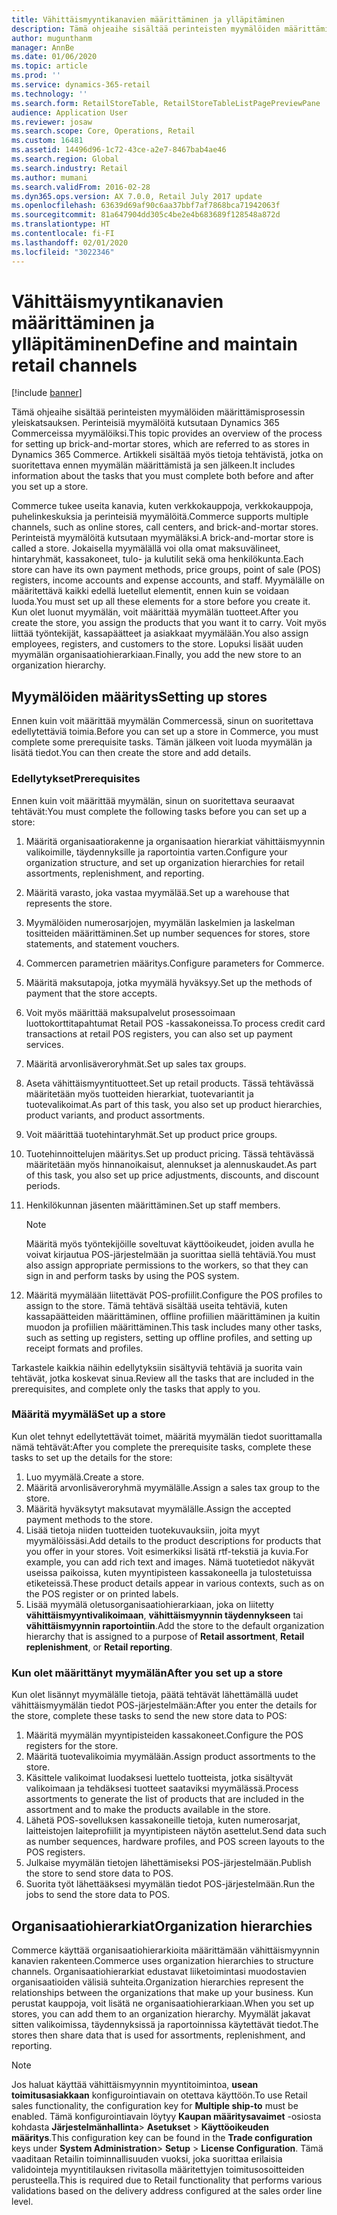 ```yaml
---
title: Vähittäismyyntikanavien määrittäminen ja ylläpitäminen
description: Tämä ohjeaihe sisältää perinteisten myymälöiden määrittämisprosessin yleiskatsauksen. Perinteisiä myymälöitä kutsutaan Dynamics 365 Commerceissa myymälöiksi. Artikkeli sisältää myös tietoja tehtävistä, jotka on suoritettava ennen myymälän määrittämistä ja sen jälkeen.
author: mugunthanm
manager: AnnBe
ms.date: 01/06/2020
ms.topic: article
ms.prod: ''
ms.service: dynamics-365-retail
ms.technology: ''
ms.search.form: RetailStoreTable, RetailStoreTableListPagePreviewPane
audience: Application User
ms.reviewer: josaw
ms.search.scope: Core, Operations, Retail
ms.custom: 16481
ms.assetid: 14496d96-1c72-43ce-a2e7-8467bab4ae46
ms.search.region: Global
ms.search.industry: Retail
ms.author: mumani
ms.search.validFrom: 2016-02-28
ms.dyn365.ops.version: AX 7.0.0, Retail July 2017 update
ms.openlocfilehash: 63639d69af90c6aa37bbf7af7868bca71942063f
ms.sourcegitcommit: 81a647904dd305c4be2e4b683689f128548a872d
ms.translationtype: HT
ms.contentlocale: fi-FI
ms.lasthandoff: 02/01/2020
ms.locfileid: "3022346"
---
```

# <a name="define-and-maintain-retail-channels"></a><span data-ttu-id="cb3d6-104">Vähittäismyyntikanavien määrittäminen ja ylläpitäminen</span><span class="sxs-lookup"><span data-stu-id="cb3d6-104">Define and maintain retail channels</span></span>

[!include [banner](includes/banner.md)]

<span data-ttu-id="cb3d6-105">Tämä ohjeaihe sisältää perinteisten myymälöiden määrittämisprosessin yleiskatsauksen. Perinteisiä myymälöitä kutsutaan Dynamics 365 Commerceissa myymälöiksi.</span><span class="sxs-lookup"><span data-stu-id="cb3d6-105">This topic provides an overview of the process for setting up brick-and-mortar stores, which are referred to as stores in Dynamics 365 Commerce.</span></span> <span data-ttu-id="cb3d6-106">Artikkeli sisältää myös tietoja tehtävistä, jotka on suoritettava ennen myymälän määrittämistä ja sen jälkeen.</span><span class="sxs-lookup"><span data-stu-id="cb3d6-106">It includes information about the tasks that you must complete both before and after you set up a store.</span></span>

<span data-ttu-id="cb3d6-107">Commerce tukee useita kanavia, kuten verkkokauppoja, verkkokauppoja, puhelinkeskuksia ja perinteisiä myymälöitä.</span><span class="sxs-lookup"><span data-stu-id="cb3d6-107">Commerce supports multiple channels, such as online stores, call centers, and brick-and-mortar stores.</span></span> <span data-ttu-id="cb3d6-108">Perinteistä myymälöitä kutsutaan myymäläksi.</span><span class="sxs-lookup"><span data-stu-id="cb3d6-108">A brick-and-mortar store is called a store.</span></span> <span data-ttu-id="cb3d6-109">Jokaisella myymälällä voi olla omat maksuvälineet, hintaryhmät, kassakoneet, tulo- ja kulutilit sekä oma henkilökunta.</span><span class="sxs-lookup"><span data-stu-id="cb3d6-109">Each store can have its own payment methods, price groups, point of sale (POS) registers, income accounts and expense accounts, and staff.</span></span> <span data-ttu-id="cb3d6-110">Myymälälle on määritettävä kaikki edellä luetellut elementit, ennen kuin se voidaan luoda.</span><span class="sxs-lookup"><span data-stu-id="cb3d6-110">You must set up all these elements for a store before you create it.</span></span> <span data-ttu-id="cb3d6-111">Kun olet luonut myymälän, voit määrittää myymälän tuotteet.</span><span class="sxs-lookup"><span data-stu-id="cb3d6-111">After you create the store, you assign the products that you want it to carry.</span></span> <span data-ttu-id="cb3d6-112">Voit myös liittää työntekijät, kassapäätteet ja asiakkaat myymälään.</span><span class="sxs-lookup"><span data-stu-id="cb3d6-112">You also assign employees, registers, and customers to the store.</span></span> <span data-ttu-id="cb3d6-113">Lopuksi lisäät uuden myymälän organisaatiohierarkiaan.</span><span class="sxs-lookup"><span data-stu-id="cb3d6-113">Finally, you add the new store to an organization hierarchy.</span></span>

## <a name="setting-up-stores"></a><span data-ttu-id="cb3d6-114">Myymälöiden määritys</span><span class="sxs-lookup"><span data-stu-id="cb3d6-114">Setting up stores</span></span>

<span data-ttu-id="cb3d6-115">Ennen kuin voit määrittää myymälän Commercessä, sinun on suoritettava edellytettäviä toimia.</span><span class="sxs-lookup"><span data-stu-id="cb3d6-115">Before you can set up a store in Commerce, you must complete some prerequisite tasks.</span></span> <span data-ttu-id="cb3d6-116">Tämän jälkeen voit luoda myymälän ja lisätä tiedot.</span><span class="sxs-lookup"><span data-stu-id="cb3d6-116">You can then create the store and add details.</span></span>

### <a name="prerequisites"></a><span data-ttu-id="cb3d6-117">Edellytykset</span><span class="sxs-lookup"><span data-stu-id="cb3d6-117">Prerequisites</span></span>

<span data-ttu-id="cb3d6-118">Ennen kuin voit määrittää myymälän, sinun on suoritettava seuraavat tehtävät:</span><span class="sxs-lookup"><span data-stu-id="cb3d6-118">You must complete the following tasks before you can set up a store:</span></span>

1. <span data-ttu-id="cb3d6-119">Määritä organisaatiorakenne ja organisaation hierarkiat vähittäismyynnin valikoimille, täydennyksille ja raportointia varten.</span><span class="sxs-lookup"><span data-stu-id="cb3d6-119">Configure your organization structure, and set up organization hierarchies for retail assortments, replenishment, and reporting.</span></span>
2. <span data-ttu-id="cb3d6-120">Määritä varasto, joka vastaa myymälää.</span><span class="sxs-lookup"><span data-stu-id="cb3d6-120">Set up a warehouse that represents the store.</span></span>
3. <span data-ttu-id="cb3d6-121">Myymälöiden numerosarjojen, myymälän laskelmien ja laskelman tositteiden määrittäminen.</span><span class="sxs-lookup"><span data-stu-id="cb3d6-121">Set up number sequences for stores, store statements, and statement vouchers.</span></span>
4. <span data-ttu-id="cb3d6-122">Commercen parametrien määritys.</span><span class="sxs-lookup"><span data-stu-id="cb3d6-122">Configure parameters for Commerce.</span></span>
5. <span data-ttu-id="cb3d6-123">Määritä maksutapoja, jotka myymälä hyväksyy.</span><span class="sxs-lookup"><span data-stu-id="cb3d6-123">Set up the methods of payment that the store accepts.</span></span>
6. <span data-ttu-id="cb3d6-124">Voit myös määrittää maksupalvelut prosessoimaan luottokorttitapahtumat Retail POS -kassakoneissa.</span><span class="sxs-lookup"><span data-stu-id="cb3d6-124">To process credit card transactions at retail POS registers, you can also set up payment services.</span></span>
7. <span data-ttu-id="cb3d6-125">Määritä arvonlisäveroryhmät.</span><span class="sxs-lookup"><span data-stu-id="cb3d6-125">Set up sales tax groups.</span></span>
8. <span data-ttu-id="cb3d6-126">Aseta vähittäismyyntituotteet.</span><span class="sxs-lookup"><span data-stu-id="cb3d6-126">Set up retail products.</span></span> <span data-ttu-id="cb3d6-127">Tässä tehtävässä määritetään myös tuotteiden hierarkiat, tuotevariantit ja tuotevalikoimat.</span><span class="sxs-lookup"><span data-stu-id="cb3d6-127">As part of this task, you also set up product hierarchies, product variants, and product assortments.</span></span>
9. <span data-ttu-id="cb3d6-128">Voit määrittää tuotehintaryhmät.</span><span class="sxs-lookup"><span data-stu-id="cb3d6-128">Set up product price groups.</span></span>
10. <span data-ttu-id="cb3d6-129">Tuotehinnoittelujen määritys.</span><span class="sxs-lookup"><span data-stu-id="cb3d6-129">Set up product pricing.</span></span> <span data-ttu-id="cb3d6-130">Tässä tehtävässä määritetään myös hinnanoikaisut, alennukset ja alennuskaudet.</span><span class="sxs-lookup"><span data-stu-id="cb3d6-130">As part of this task, you also set up price adjustments, discounts, and discount periods.</span></span>
11. <span data-ttu-id="cb3d6-131">Henkilökunnan jäsenten määrittäminen.</span><span class="sxs-lookup"><span data-stu-id="cb3d6-131">Set up staff members.</span></span>

    > [!NOTE]
    > <span data-ttu-id="cb3d6-132">Määritä myös työntekijöille soveltuvat käyttöoikeudet, joiden avulla he voivat kirjautua POS-järjestelmään ja suorittaa siellä tehtäviä.</span><span class="sxs-lookup"><span data-stu-id="cb3d6-132">You must also assign appropriate permissions to the workers, so that they can sign in and perform tasks by using the POS system.</span></span>

12. <span data-ttu-id="cb3d6-133">Määritä myymälään liitettävät POS-profiilit.</span><span class="sxs-lookup"><span data-stu-id="cb3d6-133">Configure the POS profiles to assign to the store.</span></span> <span data-ttu-id="cb3d6-134">Tämä tehtävä sisältää useita tehtäviä, kuten kassapäätteiden määrittäminen, offline profiilien määrittäminen ja kuitin muodon ja profiilien määrittäminen.</span><span class="sxs-lookup"><span data-stu-id="cb3d6-134">This task includes many other tasks, such as setting up registers, setting up offline profiles, and setting up receipt formats and profiles.</span></span>

<span data-ttu-id="cb3d6-135">Tarkastele kaikkia näihin edellytyksiin sisältyviä tehtäviä ja suorita vain tehtävät, jotka koskevat sinua.</span><span class="sxs-lookup"><span data-stu-id="cb3d6-135">Review all the tasks that are included in the prerequisites, and complete only the tasks that apply to you.</span></span>

### <a name="set-up-a-store"></a><span data-ttu-id="cb3d6-136">Määritä myymälä</span><span class="sxs-lookup"><span data-stu-id="cb3d6-136">Set up a store</span></span>

<span data-ttu-id="cb3d6-137">Kun olet tehnyt edellytettävät toimet, määritä myymälän tiedot suorittamalla nämä tehtävät:</span><span class="sxs-lookup"><span data-stu-id="cb3d6-137">After you complete the prerequisite tasks, complete these tasks to set up the details for the store:</span></span>

1. <span data-ttu-id="cb3d6-138">Luo myymälä.</span><span class="sxs-lookup"><span data-stu-id="cb3d6-138">Create a store.</span></span>
2. <span data-ttu-id="cb3d6-139">Määritä arvonlisäveroryhmä myymälälle.</span><span class="sxs-lookup"><span data-stu-id="cb3d6-139">Assign a sales tax group to the store.</span></span>
3. <span data-ttu-id="cb3d6-140">Määritä hyväksytyt maksutavat myymälälle.</span><span class="sxs-lookup"><span data-stu-id="cb3d6-140">Assign the accepted payment methods to the store.</span></span>
4. <span data-ttu-id="cb3d6-141">Lisää tietoja niiden tuotteiden tuotekuvauksiin, joita myyt myymälöissäsi.</span><span class="sxs-lookup"><span data-stu-id="cb3d6-141">Add details to the product descriptions for products that you offer in your stores.</span></span> <span data-ttu-id="cb3d6-142">Voit esimerkiksi lisätä rtf-tekstiä ja kuvia.</span><span class="sxs-lookup"><span data-stu-id="cb3d6-142">For example, you can add rich text and images.</span></span> <span data-ttu-id="cb3d6-143">Nämä tuotetiedot näkyvät useissa paikoissa, kuten myyntipisteen kassakoneella ja tulostetuissa etiketeissä.</span><span class="sxs-lookup"><span data-stu-id="cb3d6-143">These product details appear in various contexts, such as on the POS register or on printed labels.</span></span>
5. <span data-ttu-id="cb3d6-144">Lisää myymälä oletusorganisaatiohierarkiaan, joka on liitetty **vähittäismyyntivalikoimaan**, **vähittäismyynnin täydennykseen** tai **vähittäismyynnin raportointiin**.</span><span class="sxs-lookup"><span data-stu-id="cb3d6-144">Add the store to the default organization hierarchy that is assigned to a purpose of **Retail assortment**, **Retail replenishment**, or **Retail reporting**.</span></span>

### <a name="after-you-set-up-a-store"></a><span data-ttu-id="cb3d6-145">Kun olet määrittänyt myymälän</span><span class="sxs-lookup"><span data-stu-id="cb3d6-145">After you set up a store</span></span>

<span data-ttu-id="cb3d6-146">Kun olet lisännyt myymälälle tietoja, päätä tehtävät lähettämällä uudet vähittäismyymälän tiedot POS-järjestelmään:</span><span class="sxs-lookup"><span data-stu-id="cb3d6-146">After you enter the details for the store, complete these tasks to send the new store data to POS:</span></span>

1. <span data-ttu-id="cb3d6-147">Määritä myymälän myyntipisteiden kassakoneet.</span><span class="sxs-lookup"><span data-stu-id="cb3d6-147">Configure the POS registers for the store.</span></span>
2. <span data-ttu-id="cb3d6-148">Määritä tuotevalikoimia myymälään.</span><span class="sxs-lookup"><span data-stu-id="cb3d6-148">Assign product assortments to the store.</span></span>
3. <span data-ttu-id="cb3d6-149">Käsittele valikoimat luodaksesi luettelo tuotteista, jotka sisältyvät valikoimaan ja tehdäksesi tuotteet saataviksi myymälässä.</span><span class="sxs-lookup"><span data-stu-id="cb3d6-149">Process assortments to generate the list of products that are included in the assortment and to make the products available in the store.</span></span>
4. <span data-ttu-id="cb3d6-150">Lähetä POS-sovelluksen kassakoneille tietoja, kuten numerosarjat, laitteistojen laiteprofiilit ja myyntipisteen näytön asettelut.</span><span class="sxs-lookup"><span data-stu-id="cb3d6-150">Send data such as number sequences, hardware profiles, and POS screen layouts to the POS registers.</span></span>
5. <span data-ttu-id="cb3d6-151">Julkaise myymälän tietojen lähettämiseksi POS-järjestelmään.</span><span class="sxs-lookup"><span data-stu-id="cb3d6-151">Publish the store to send store data to POS.</span></span>
6. <span data-ttu-id="cb3d6-152">Suorita työt lähettääksesi myymälän tiedot POS-järjestelmään.</span><span class="sxs-lookup"><span data-stu-id="cb3d6-152">Run the jobs to send the store data to POS.</span></span>

## <a name="organization-hierarchies"></a><span data-ttu-id="cb3d6-153">Organisaatiohierarkiat</span><span class="sxs-lookup"><span data-stu-id="cb3d6-153">Organization hierarchies</span></span>

<span data-ttu-id="cb3d6-154">Commerce käyttää organisaatiohierarkioita määrittämään vähittäismyynnin kanavien rakenteen.</span><span class="sxs-lookup"><span data-stu-id="cb3d6-154">Commerce uses organization hierarchies to structure channels.</span></span> <span data-ttu-id="cb3d6-155">Organisaatiohierarkiat edustavat liiketoimintasi muodostavien organisaatioiden välisiä suhteita.</span><span class="sxs-lookup"><span data-stu-id="cb3d6-155">Organization hierarchies represent the relationships between the organizations that make up your business.</span></span> <span data-ttu-id="cb3d6-156">Kun perustat kauppoja, voit lisätä ne organisaatiohierarkiaan.</span><span class="sxs-lookup"><span data-stu-id="cb3d6-156">When you set up stores, you can add them to an organization hierarchy.</span></span> <span data-ttu-id="cb3d6-157">Myymälät jakavat sitten valikoimissa, täydennyksissä ja raportoinnissa käytettävät tiedot.</span><span class="sxs-lookup"><span data-stu-id="cb3d6-157">The stores then share data that is used for assortments, replenishment, and reporting.</span></span>

> [!NOTE]
> <span data-ttu-id="cb3d6-158">Jos haluat käyttää vähittäismyynnin myyntitoimintoa, **usean toimitusasiakkaan** konfigurointiavain on otettava käyttöön.</span><span class="sxs-lookup"><span data-stu-id="cb3d6-158">To use Retail sales functionality, the configuration key for **Multiple ship-to** must be enabled.</span></span> <span data-ttu-id="cb3d6-159">Tämä konfigurointiavain löytyy **Kaupan määritysavaimet** -osiosta kohdasta **Järjestelmänhallinta**\> **Asetukset** \> **Käyttöoikeuden määritys**.</span><span class="sxs-lookup"><span data-stu-id="cb3d6-159">This configuration key can be found in the **Trade configuration** keys under **System Administration**\> **Setup** \> **License Configuration**.</span></span> <span data-ttu-id="cb3d6-160">Tämä vaaditaan Retailin toiminnallisuuden vuoksi, joka suorittaa erilaisia validointeja myyntitilauksen rivitasolla määritettyjen toimitusosoitteiden perusteella.</span><span class="sxs-lookup"><span data-stu-id="cb3d6-160">This is required due to Retail functionality that performs various validations based on the delivery address configured at the sales order line level.</span></span>

